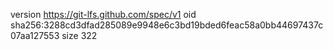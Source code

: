 version https://git-lfs.github.com/spec/v1
oid sha256:3288cd3dfad285089e9948e6c3bd19bded6feac58a0bb44697437c07aa127553
size 322
